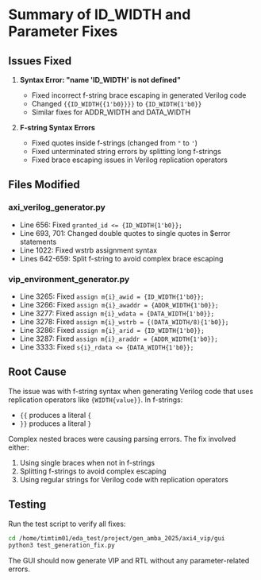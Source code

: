 # Summary of ID_WIDTH and Parameter Fixes

## Issues Fixed

1. **Syntax Error: "name 'ID_WIDTH' is not defined"**
   - Fixed incorrect f-string brace escaping in generated Verilog code
   - Changed `{{ID_WIDTH{{1'b0}}}}` to `{ID_WIDTH{1'b0}}`
   - Similar fixes for ADDR_WIDTH and DATA_WIDTH

2. **F-string Syntax Errors**
   - Fixed quotes inside f-strings (changed from `"` to `'`)
   - Fixed unterminated string errors by splitting long f-strings
   - Fixed brace escaping issues in Verilog replication operators

## Files Modified

### axi_verilog_generator.py
- Line 656: Fixed `granted_id <= {ID_WIDTH{1'b0}};`
- Line 693, 701: Changed double quotes to single quotes in $error statements
- Line 1022: Fixed wstrb assignment syntax
- Lines 642-659: Split f-string to avoid complex brace escaping

### vip_environment_generator.py
- Line 3265: Fixed `assign m{i}_awid = {ID_WIDTH{1'b0}};`
- Line 3266: Fixed `assign m{i}_awaddr = {ADDR_WIDTH{1'b0}};`
- Line 3277: Fixed `assign m{i}_wdata = {DATA_WIDTH{1'b0}};`
- Line 3278: Fixed `assign m{i}_wstrb = {(DATA_WIDTH/8){1'b0}};`
- Line 3286: Fixed `assign m{i}_arid = {ID_WIDTH{1'b0}};`
- Line 3287: Fixed `assign m{i}_araddr = {ADDR_WIDTH{1'b0}};`
- Line 3333: Fixed `s{i}_rdata <= {DATA_WIDTH{1'b0}};`

## Root Cause

The issue was with f-string syntax when generating Verilog code that uses replication operators like `{WIDTH{value}}`. In f-strings:
- `{{` produces a literal `{`
- `}}` produces a literal `}`

Complex nested braces were causing parsing errors. The fix involved either:
1. Using single braces when not in f-strings
2. Splitting f-strings to avoid complex escaping
3. Using regular strings for Verilog code with replication operators

## Testing

Run the test script to verify all fixes:
```bash
cd /home/timtim01/eda_test/project/gen_amba_2025/axi4_vip/gui
python3 test_generation_fix.py
```

The GUI should now generate VIP and RTL without any parameter-related errors.